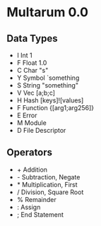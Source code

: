 # Multarum 0.0

## Data Types

* I Int 1
* F Float 1.0
* C Char "s"
* Y Symbol `something
* S String "something"
* V Vec [a;b;c]
* H Hash [keys]![values]
* F Function {[arg1;arg256]}
* E Error
* M Module
* D File Descriptor

## Operators

* \+ Addition
* \- Subtraction, Negate
* \* Multiplication, First
* / Division, Square Root
* % Remainder
* : Assign
* ; End Statement
